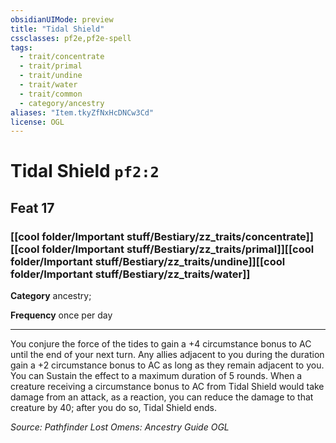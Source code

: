 ```yaml
---
obsidianUIMode: preview
title: "Tidal Shield"
cssclasses: pf2e,pf2e-spell
tags:
  - trait/concentrate
  - trait/primal
  - trait/undine
  - trait/water
  - trait/common
  - category/ancestry
aliases: "Item.tkyZfNxHcDNCw3Cd"
license: OGL
---
```

# Tidal Shield `pf2:2`
## Feat 17
### [[cool folder/Important stuff/Bestiary/zz_traits/concentrate]][[cool folder/Important stuff/Bestiary/zz_traits/primal]][[cool folder/Important stuff/Bestiary/zz_traits/undine]][[cool folder/Important stuff/Bestiary/zz_traits/water]]

**Category** ancestry; 




**Frequency** once per day

* * *

You conjure the force of the tides to gain a +4 circumstance bonus to AC until the end of your next turn. Any allies adjacent to you during the duration gain a +2 circumstance bonus to AC as long as they remain adjacent to you. You can Sustain the effect to a maximum duration of 5 rounds. When a creature receiving a circumstance bonus to AC from Tidal Shield would take damage from an attack, as a reaction, you can reduce the damage to that creature by 40; after you do so, Tidal Shield ends.

*Source: Pathfinder Lost Omens: Ancestry Guide*
*OGL*